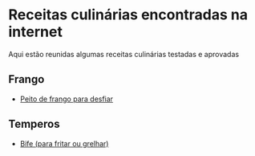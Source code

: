 # Receitas culinárias encontradas na internet
Aqui estão reunidas algumas receitas culinárias testadas e aprovadas

## Frango

- [Peito de frango para desfiar](frango/peito-para-desfiar.md)

## Temperos

- [Bife (para fritar ou grelhar)](temperos/bife-fritar.md)

